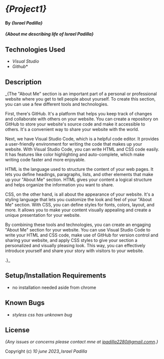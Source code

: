 # _{Project1}_

#### By _**{Israel Padilla}**_

#### _{About me describing life of Israel Padilla}_

## Technologies Used

* _Visual Studio_
* _Github_*

## Description

_{The "About Me" section is an important part of a personal or professional website where you get to tell people about yourself. To create this section, you can use a few different tools and technologies.

First, there's GitHub. It's a platform that helps you keep track of changes and collaborate with others on your website. You can create a repository on GitHub to store your website's source code and make it accessible to others. It's a convenient way to share your website with the world.

Next, we have Visual Studio Code, which is a helpful code editor. It provides a user-friendly environment for writing the code that makes up your website. With Visual Studio Code, you can write HTML and CSS code easily. It has features like color highlighting and auto-complete, which make writing code faster and more enjoyable.

HTML is the language used to structure the content of your web pages. It lets you define headings, paragraphs, lists, and other elements that make up your "About Me" section. HTML gives your content a logical structure and helps organize the information you want to share.

CSS, on the other hand, is all about the appearance of your website. It's a styling language that lets you customize the look and feel of your "About Me" section. With CSS, you can define styles for fonts, colors, layout, and more. It allows you to make your content visually appealing and create a unique presentation for your website.

By combining these tools and technologies, you can create an engaging "About Me" section for your website. You can use Visual Studio Code to write your HTML and CSS code, make use of GitHub for version control and sharing your website, and apply CSS styles to give your section a personalized and visually pleasing look. This way, you can effectively introduce yourself and share your story with visitors to your website.




.}_

## Setup/Installation Requirements

* no installation needed aside from chrome



## Known Bugs

* _styless css has unknown bug_


## License

_{Any issues or concerns please contact mne at ipadilla2280@gmail.comn.}_

Copyright (c) _10 june 2023_Israel Padilla_